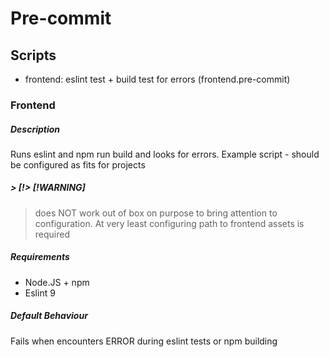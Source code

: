 # Pre-commit

## Scripts

- frontend: eslint test + build test for errors (frontend.pre-commit)

### Frontend

##### Description

Runs eslint and npm run build and looks for errors. Example script - should be configured as fits for projects

##### > [!> [!WARNING]

> does NOT work out of box on purpose to bring attention to configuration. At very least configuring path to frontend assets is required

##### Requirements

- Node.JS + npm
- Eslint 9

##### Default Behaviour

Fails when encounters ERROR during eslint tests or npm building
